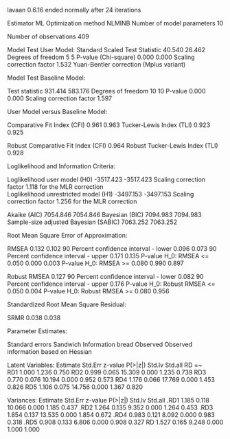lavaan 0.6.16 ended normally after 24 iterations

  Estimator                                         ML
  Optimization method                           NLMINB
  Number of model parameters                        10

  Number of observations                           409

Model Test User Model:
                                              Standard      Scaled
  Test Statistic                                40.540      26.462
  Degrees of freedom                                 5           5
  P-value (Chi-square)                           0.000       0.000
  Scaling correction factor                                  1.532
    Yuan-Bentler correction (Mplus variant)                       

Model Test Baseline Model:

  Test statistic                               931.414     583.176
  Degrees of freedom                                10          10
  P-value                                        0.000       0.000
  Scaling correction factor                                  1.597

User Model versus Baseline Model:

  Comparative Fit Index (CFI)                    0.961       0.963
  Tucker-Lewis Index (TLI)                       0.923       0.925
                                                                  
  Robust Comparative Fit Index (CFI)                         0.964
  Robust Tucker-Lewis Index (TLI)                            0.928

Loglikelihood and Information Criteria:

  Loglikelihood user model (H0)              -3517.423   -3517.423
  Scaling correction factor                                  1.118
      for the MLR correction                                      
  Loglikelihood unrestricted model (H1)      -3497.153   -3497.153
  Scaling correction factor                                  1.256
      for the MLR correction                                      
                                                                  
  Akaike (AIC)                                7054.846    7054.846
  Bayesian (BIC)                              7094.983    7094.983
  Sample-size adjusted Bayesian (SABIC)       7063.252    7063.252

Root Mean Square Error of Approximation:

  RMSEA                                          0.132       0.102
  90 Percent confidence interval - lower         0.096       0.073
  90 Percent confidence interval - upper         0.171       0.135
  P-value H_0: RMSEA <= 0.050                    0.000       0.003
  P-value H_0: RMSEA >= 0.080                    0.990       0.897
                                                                  
  Robust RMSEA                                               0.127
  90 Percent confidence interval - lower                     0.082
  90 Percent confidence interval - upper                     0.176
  P-value H_0: Robust RMSEA <= 0.050                         0.004
  P-value H_0: Robust RMSEA >= 0.080                         0.956

Standardized Root Mean Square Residual:

  SRMR                                           0.038       0.038

Parameter Estimates:

  Standard errors                             Sandwich
  Information bread                           Observed
  Observed information based on                Hessian

Latent Variables:
                   Estimate  Std.Err  z-value  P(>|z|)   Std.lv  Std.all
  RD =~                                                                 
    RD1               1.000                               1.236    0.750
    RD2               0.999    0.065   15.309    0.000    1.235    0.739
    RD3               0.770    0.076   10.194    0.000    0.952    0.573
    RD4               1.176    0.066   17.769    0.000    1.453    0.826
    RD5               1.106    0.075   14.756    0.000    1.367    0.820

Variances:
                   Estimate  Std.Err  z-value  P(>|z|)   Std.lv  Std.all
   .RD1               1.185    0.118   10.066    0.000    1.185    0.437
   .RD2               1.264    0.135    9.352    0.000    1.264    0.453
   .RD3               1.854    0.137   13.535    0.000    1.854    0.672
   .RD4               0.983    0.121    8.092    0.000    0.983    0.318
   .RD5               0.908    0.133    6.806    0.000    0.908    0.327
    RD                1.527    0.165    9.248    0.000    1.000    1.000

